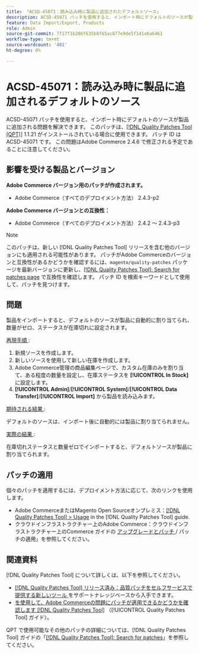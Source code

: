 ```yaml
---
title: 「ACSD-45071：読み込み時に製品に追加されたデフォルトソース」
description: ACSD-45071 パッチを使用すると、インポート時にデフォルトのソースが製品に追加される問題を解決できます。 このパッチは、[[!DNL Quality Patches Tool (QPT)]] （https://experienceleague.adobe.com/en/docs/commerce-knowledge-base/kb/announcements/commerce-announcements/magento-quality-patches-released-new-tool-to-self-serve-quality-patches） 1.1.21 がインストールされている場合に使用できます。 パッチ ID は ACSD-45071 です。 この問題はAdobe Commerce 2.4.6 で修正される予定であることに注意してください。
feature: Data Import/Export, Products
role: Admin
source-git-commit: 7f17f1b286f635b8f65ac877e9de5f1d1a6a6461
workflow-type: tm+mt
source-wordcount: '401'
ht-degree: 0%

---
```


# ACSD-45071：読み込み時に製品に追加されるデフォルトのソース

ACSD-45071 パッチを使用すると、インポート時にデフォルトのソースが製品に追加される問題を解決できます。 このパッチは、[[!DNL Quality Patches Tool (QPT)]](https://experienceleague.adobe.com/en/docs/commerce-knowledge-base/kb/announcements/commerce-announcements/magento-quality-patches-released-new-tool-to-self-serve-quality-patches) 1.1.21 がインストールされている場合に使用できます。 パッチ ID は ACSD-45071 です。 この問題はAdobe Commerce 2.4.6 で修正される予定であることに注意してください。

## 影響を受ける製品とバージョン

**Adobe Commerce バージョン用のパッチが作成されます。**

* Adobe Commerce（すべてのデプロイメント方法） 2.4.3-p2

**Adobe Commerce バージョンとの互換性：**

* Adobe Commerce（すべてのデプロイメント方法） 2.4.2 ～ 2.4.3-p3

>[!NOTE]
>
>このパッチは、新しい [!DNL Quality Patches Tool] リリースを含む他のバージョンにも適用される可能性があります。 パッチがAdobe Commerceのバージョンと互換性があるかどうかを確認するには、`magento/quality-patches` パッケージを最新バージョンに更新し、[[!DNL Quality Patches Tool]: Search for patches page](https://experienceleague.adobe.com/tools/commerce-quality-patches/index.html) で互換性を確認します。 パッチ ID を検索キーワードとして使用して、パッチを見つけます。

## 問題

製品をインポートすると、デフォルトのソースが製品に自動的に割り当てられ、数量がゼロ、ステータスが在庫切れに設定されます。

<u> 再現手順 </u>:

1. 新規ソースを作成します。
1. 新しいソースを使用して新しい在庫を作成します。
1. Adobe Commerce管理の商品編集ページで、カスタム在庫のみを割り当て、ある程度の数量を設定し、在庫ステータスを **[!UICONTROL In Stock]** に設定します。
1. **[!UICONTROL Admin]**/**[!UICONTROL System]**/**[!UICONTROL Data Transfer]**/**[!UICONTROL Import]** から製品を読み込みます。

<u> 期待される結果 </u>:

デフォルトのソースは、インポート後に自動的には製品に割り当てられません。

<u> 実際の結果 </u>:

在庫切れステータスと数量ゼロでインポートすると、デフォルトソースが製品に割り当てられます。

## パッチの適用

個々のパッチを適用するには、デプロイメント方法に応じて、次のリンクを使用します。

* Adobe CommerceまたはMagento Open Sourceオンプレミス：[[!DNL Quality Patches Tool] > Usage](https://experienceleague.adobe.com/docs/commerce-operations/tools/quality-patches-tool/usage.html) in the [!DNL Quality Patches Tool] guide.
* クラウドインフラストラクチャー上のAdobe Commerce：クラウドインフラストラクチャー上のCommerce ガイドの [ アップグレードとパッチ ](https://experienceleague.adobe.com/docs/commerce-cloud-service/user-guide/develop/upgrade/apply-patches.html)/ パッチの適用」を参照してください。

## 関連資料

[!DNL Quality Patches Tool] について詳しくは、以下を参照してください。

* [[!DNL Quality Patches Tool]  リリース済み：品質パッチをセルフサービスで提供する新しいツール ](https://experienceleague.adobe.com/en/docs/commerce-knowledge-base/kb/announcements/commerce-announcements/magento-quality-patches-released-new-tool-to-self-serve-quality-patches) をサポートナレッジベースから入手できます。
* [ を使用して、Adobe Commerceの問題にパッチが適用できるかどうかを確認します  [!DNL Quality Patches Tool]](/help/tools/quality-patches-tool/patches-available-in-qpt/check-patch-for-magento-issue-with-magento-quality-patches.md) （[!UICONTROL Quality Patches Tool] ガイド）。


QPT で使用可能なその他のパッチの詳細については、[!DNL Quality Patches Tool] ガイドの「[[!DNL Quality Patches Tool]: Search for patches](https://experienceleague.adobe.com/tools/commerce-quality-patches/index.html)」を参照してください。

